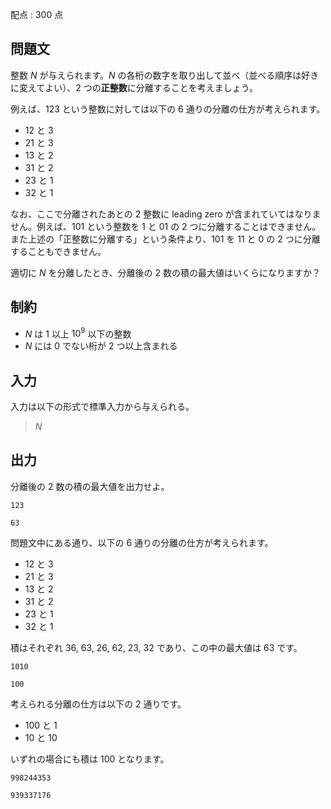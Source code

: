 配点 : $300$ 点

## 問題文

整数 $N$ が与えられます。$N$ の各桁の数字を取り出して並べ（並べる順序は好きに変えてよい）、$2$ つの**正整数**に分離することを考えましょう。

例えば、$123$ という整数に対しては以下の $6$ 通りの分離の仕方が考えられます。

- $12$ と $3$
- $21$ と $3$
- $13$ と $2$
- $31$ と $2$
- $23$ と $1$
- $32$ と $1$

なお、ここで分離されたあとの $2$ 整数に leading zero が含まれていてはなりません。例えば、$101$ という整数を $1$ と $01$ の $2$ つに分離することはできません。また上述の「正整数に分離する」という条件より、$101$ を $11$ と $0$ の $2$ つに分離することもできません。

適切に $N$ を分離したとき、分離後の $2$ 数の積の最大値はいくらになりますか？

## 制約

- $N$ は $1$ 以上 $10^9$ 以下の整数
- $N$ には $0$ でない桁が $2$ つ以上含まれる

## 入力

入力は以下の形式で標準入力から与えられる。

> $N$

## 出力

分離後の $2$ 数の積の最大値を出力せよ。

```input1
123
```

```output1
63
```

問題文中にある通り、以下の $6$ 通りの分離の仕方が考えられます。

- $12$ と $3$
- $21$ と $3$
- $13$ と $2$
- $31$ と $2$
- $23$ と $1$
- $32$ と $1$

積はそれぞれ $36$, $63$, $26$, $62$, $23$, $32$ であり、この中の最大値は $63$ です。

```input2
1010
```

```output2
100
```

考えられる分離の仕方は以下の $2$ 通りです。

- $100$ と $1$
- $10$ と $10$

いずれの場合にも積は $100$ となります。

```input3
998244353
```

```output3
939337176
```